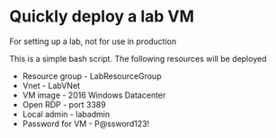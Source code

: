 # Quickly deploy a lab VM

For setting up a lab, not for use in production

This is a simple bash script. The following resources will be deployed
- Resource group - LabResourceGroup
- Vnet - LabVNet
- VM image - 2016 Windows Datacenter
- Open RDP - port 3389
- Local admin - labadmin
- Password for VM - P@ssword123!
